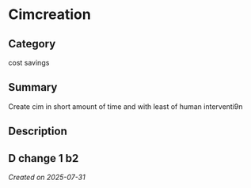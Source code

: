 # Cimcreation

## Category
cost savings

## Summary
Create cim in short amount of time and with least of human interventi9n

## Description
D change 1
b2
---
*Created on 2025-07-31*
